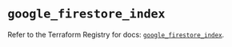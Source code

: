 # `google_firestore_index`

Refer to the Terraform Registry for docs: [`google_firestore_index`](https://registry.terraform.io/providers/hashicorp/google-beta/6.36.0/docs/resources/google_firestore_index).
